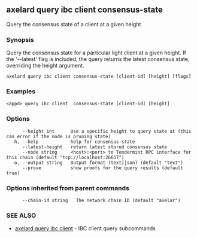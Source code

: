 ## axelard query ibc client consensus-state

Query the consensus state of a client at a given height

### Synopsis

Query the consensus state for a particular light client at a given height.
If the '--latest' flag is included, the query returns the latest consensus state, overriding the height argument.

```
axelard query ibc client consensus-state [client-id] [height] [flags]
```

### Examples

```
<appd> query ibc client  consensus-state [client-id] [height]
```

### Options

```
      --height int      Use a specific height to query state at (this can error if the node is pruning state)
  -h, --help            help for consensus-state
      --latest-height   return latest stored consensus state
      --node string     <host>:<port> to Tendermint RPC interface for this chain (default "tcp://localhost:26657")
  -o, --output string   Output format (text|json) (default "text")
      --prove           show proofs for the query results (default true)
```

### Options inherited from parent commands

```
      --chain-id string   The network chain ID (default "axelar")
```

### SEE ALSO

- [axelard query ibc client](axelard_query_ibc_client.md)	 - IBC client query subcommands
